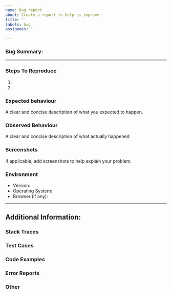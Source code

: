 ```yaml
---
name: Bug report
about: Create a report to help us improve
title: ''
labels: bug
assignees: ''

---
```


### Bug Summary: 


--- 


### Steps To Reproduce

1)
2)

### Expected behaviour

A clear and concise description of what you expected to happen.

### Observed Behaviour

A clear and concise description of what actually happened

### Screenshots

If applicable, add screenshots to help explain your problem.

### Environment

- Version: 
- Operating System: 
- Browser (if any):


---

## Additional Information:

### Stack Traces

### Test Cases

### Code Examples

### Error Reports

### Other
